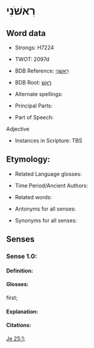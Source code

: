 # רִאשֹׁנִי

<!-- Status: S2="NeedsEdits" -->
<!-- Lexica used for edits:   -->

## Word data

* Strongs: H7224

* TWOT: 2097d

* BDB Reference: [רִאשֹׁנִי](rc://en/bdb/dict/t.ad.ae)

* BDB Root: [ראשׁ](rc://en/bdb/dict/t.ad.aa)

* Alternate spellings:

* Principal Parts:

* Part of Speech:

Adjective

* Instances in Scripture: TBS

## Etymology:

* Related Language glosses:

* Time Period/Ancient Authors:

* Related words:

* Antonyms for all senses:

* Synonyms for all senses:

## Senses

### Sense 1.0:

#### Definition:

#### Glosses:

first; 

#### Explanation:

#### Citations:

[Je 25:1](rc://he/uhb/book/jer/25/1); 

